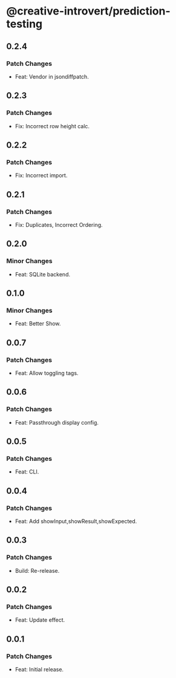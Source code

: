 # @creative-introvert/prediction-testing

## 0.2.4

### Patch Changes

- Feat: Vendor in jsondiffpatch.

## 0.2.3

### Patch Changes

- Fix: Incorrect row height calc.

## 0.2.2

### Patch Changes

- Fix: Incorrect import.

## 0.2.1

### Patch Changes

- Fix: Duplicates, Incorrect Ordering.

## 0.2.0

### Minor Changes

- Feat: SQLite backend.

## 0.1.0

### Minor Changes

- Feat: Better Show.

## 0.0.7

### Patch Changes

- Feat: Allow toggling tags.

## 0.0.6

### Patch Changes

- Feat: Passthrough display config.

## 0.0.5

### Patch Changes

- Feat: CLI.

## 0.0.4

### Patch Changes

- Feat: Add showInput,showResult,showExpected.

## 0.0.3

### Patch Changes

- Build: Re-release.

## 0.0.2

### Patch Changes

- Feat: Update effect.

## 0.0.1

### Patch Changes

- Feat: Initial release.
